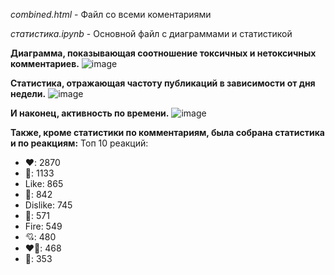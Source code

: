 *combined.html* - Файл со всеми коментариями

*статистика.ipynb* - Основной файл с диаграммами и статистикой

**Диаграмма, показывающая соотношение токсичных и нетоксичных комментариев.**
![image](https://github.com/user-attachments/assets/6e5ef813-1d32-4abf-a0e1-37b9fbb19c2c)

**Статистика, отражающая частоту публикаций в зависимости от дня недели.**
![image](https://github.com/user-attachments/assets/1247a2ff-c6a0-45e5-bb9e-41826b282d61)

**И наконец, активность по времени.**
![image](https://github.com/user-attachments/assets/8f831708-6bd1-4a87-9095-a717edfc317a)



**Также, кроме статистики по комментариям, была собрана статистика и по реакциям:**
Топ 10 реакций:
- ❤️: 2870
- 🤡: 1133
- Like: 865
- 🦄: 842
- Dislike: 745
- 🤮: 571
- Fire: 549
- 💘: 480
- ❤️‍🔥: 468
- 💋: 353
